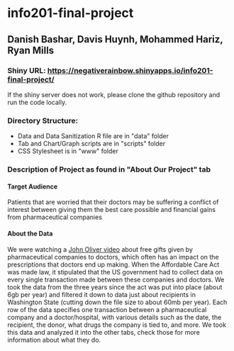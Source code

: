 # info201-final-project
## Danish Bashar, Davis Huynh, Mohammed Hariz, Ryan Mills

### Shiny URL: https://negativerainbow.shinyapps.io/info201-final-project/

If the shiny server does not work, please clone the github repository and run the code locally.

### Directory Structure:

* Data and Data Sanitization R file are in "data" folder
* Tab and Chart/Graph scripts are in "scripts" folder
* CSS Stylesheet is in "www" folder

### Description of Project as found in "About Our Project" tab

#### Target Audience

Patients that are worried that their doctors may be suffering a conflict of interest between giving them the best care possible and financial gains from pharmaceutical companies

#### About the Data

We were watching a [John Oliver video](https://www.youtube.com/watch?v=YQZ2UeOTO3I) about free gifts given by pharmaceutical companies to doctors, which often has an impact on the prescriptions that doctors end up making. When the Affordable Care Act was made law, it stipulated that the US government had to collect data on every single transaction made between these companies and doctors. We took the data from the three years since the act was put into place (about 6gb per year) and filtered it down to data just about recipients in Washington State (cutting down the file size to about 60mb per year). Each row of the data specifies one transaction between a pharmaceutical company and a doctor/hospital, with various details such as the date, the recipient, the donor, what drugs the company is tied to, and more. We took this data and analyzed it into the other tabs, check those for more information about what they do.
